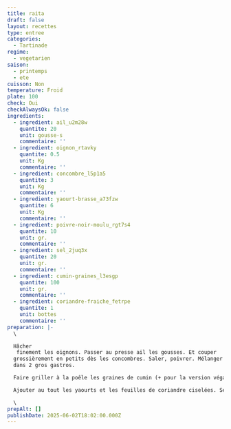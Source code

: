 ```yaml
---
title: raita
draft: false
layout: recettes
type: entree
categories:
  - Tartinade
regime:
  - vegetarien
saison:
  - printemps
  - ete
cuisson: Non
temperature: Froid
plate: 100
check: Oui
checkAlwaysOk: false
ingredients:
  - ingredient: ail_u2m28w
    quantite: 20
    unit: gousse·s
    commentaire: ''
  - ingredient: oignon_rtavky
    quantite: 0.5
    unit: Kg
    commentaire: ''
  - ingredient: concombre_l5p1a5
    quantite: 3
    unit: Kg
    commentaire: ''
  - ingredient: yaourt-brasse_a73fzw
    quantite: 6
    unit: Kg
    commentaire: ''
  - ingredient: poivre-noir-moulu_rgt7s4
    quantite: 10
    unit: gr.
    commentaire: ''
  - ingredient: sel_2juq3x
    quantite: 20
    unit: gr.
    commentaire: ''
  - ingredient: cumin-graines_l3esgp
    quantite: 100
    unit: gr.
    commentaire: ''
  - ingredient: coriandre-fraiche_fetrpe
    quantite: 1
    unit: bottes
    commentaire: ''
preparation: |-
  \

  Hâcher
   finement les oignons. Passer au presse ail les gousses. Et couper
  grossièrement en petits dès les concombres. Saler, poivrer. Mélanger
  dans 2 gros gastros.

  Faire griller à la poêle les graines de cumin (+ pour la version végane). Puis les passer au pilon. Verser dans les légumes.

  Ajouter au tout les yaourts et les feuilles de coriandre ciselées. Servir très frais.

  \
prepAlt: []
publishDate: 2025-06-02T18:02:00.000Z
---
```

